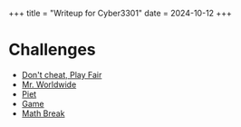 +++
title = "Writeup for Cyber3301"
date = 2024-10-12
+++

# Challenges
- [Don't cheat, Play Fair](@/writeups/Cyber3301/DontCheatPlayFair.md)
- [Mr. Worldwide](@/writeups/Cyber3301/mrworldwide.md)
- [Piet](@/writeups/Cyber3301/writeup_piet.md)
- [Game](@/writeups/Cyber3301/game.md)
- [Math Break](@/writeups/Cyber3301/mathBreak.md)